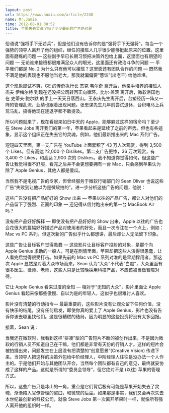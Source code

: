 ```yaml
---
layout: post
url: https://www.huxiu.com/article/2240
name: Mr.Jamie
time: 2012-08-01 08:52
title: 苹果失去灵魂了吗？至少最新的广告绝对是
---
```

俗语说“强将手下无若兵”，但是他们没有告诉你的是“强将手下无强将”。每当一个强势的领导人离开了他的组织，继任的接班人几乎很少能够挺起原来的位置。这里面有磨练的问题 — 这些副手早已长期习惯把决策外包给上面，这里面也有期望的问题 — 无论谁来接班都很难满足众人的眼光，这里面还有政治斗争的问题 — 平平我们都是 No. 2 为什么只有他可以接班？这里面还有团队合作的问题 — 既然我不满足他的表现也不服他当老大，那我就偏偏要“葱饺”(出老千) 给他难堪。

这个现象屡试不爽，GE 的传奇执行长 杰克·韦尔奇 离开后，他亲手培养的接班人 杰夫 伊梅尔特 到现在还没把公司转回正向循环。比尔·盖茨 离开后，微软帝国也在 史蒂夫·鲍尔默 的手上一天天日落西山。王永庆先生离开后，台塑经历一阵又一阵的管理乱流，业绩也跟着出现问题。张忠谋先生几年前尝试退休，台积电马上兵荒马乱，搞得他现在连退字都不敢提及。

所以问题就来了，现在看起来如日中天的 Apple，能够躲过这样的宿命吗？至少在 Steve Jobs 离开我们的第一年，苹果看起来是延续了之前的声势。但也有些迹象，显示这个组织正在失去它的灵魂，例如，他们最新推出来的 Mac 系列广告。

短短四天里面，第一支广告在 YouTube 上面累积了 43 万人次观赏，得到 3,500 个 Likes，但有高达 ?2,000 个 Dislikes。第二支广告更惨，36 万次观赏，有 3,400 个 Likes，和高达 2,900 次的 Dislikes。我不知道你觉得如何，但这些广告让我觉得很不舒服，看完之后并不会更想要拥有一台 Mac，只会感到苹果认为除了 Apple Genius，其他人都是傻瓜。

当然我不是电视广告的专家，但曾经服务于微软行销部门的 Sean Oliver 也说这些广告“失败到让他以为是微软拍的”。进一步分析这些广告的问题，他说：

这些广告没有把产品好好的 Show 出来 — 苹果以往的产品广告，都让人对他们的产品留下了强烈、正面的印象 — 还记得从信封跑出来的第一台 MacBook Air 吗？

没有把产品好好解释 — 即使没有把产品好好的 Show 出来，Apple 以往的广告也会花很大的篇幅好好描述产品对使用者的好处，而且一次专注在一个点上，例如：Mac vs PC 系列。但这次新的广告似乎什么都想讲，最后却让人无法留下印象。

这些广告让目标客户觉得愚蠢 — 这些影片让目标客户投射的对象，是那个向 Apple Genius 求助的一般人，可是在剧情里面，苹果却把这些人演得很愚蠢，让人看完后觉得很受打击。如果先前的 Mac vs PC 系列对准的是早期採用者，那这次 Apple 显然是对着大众市场而来，Sean 认为“大众”不代表“白痴”，大众里面有很多医生、律师、老师，这些人只是比较晚採用科技产品，不应该被当做智障对待。

它让 Apple Genius 看来过度的全知 — 相对于“无知的大众”，影片里面让 Apple Genius 看起来像那些傲慢、自以为是的年轻人，这似乎也很难讨人喜欢。

影片没有清楚的行动指令— 最最重要的，这些影片没有让观众留下任何价值，没有快乐的结尾，没有任何启发，即使你真的爱上了 Apple Genius，影片也没有告诉你该去哪里找他们。这是很糟糕的结局，因为明显的这些投资将没有太多回报。

接着，Sean 说：

当我还在微软时，我看到这样“拼凑”型的广告短片不断的被创作出来，不是因为微软的行销人员不知道自己在干嘛，他们都是非常有天份的行销人才。这样的短片会被拍摄出来，问题发生在上层没有把清楚的“创意愿景”(Creative Vision) 传递下来。当领导人把这样的决策外包给中阶经理人，中阶经理人往往是没办法一个人作主的。于是他们开始与其他团队开会，当然每个团队都有自己的意见，最终就妥协成了这样的产品。这就是所谓的“委员会领导”，但它绝对不是 (以往) 苹果的管理方式。

所以，这些广告只是冰山的一角，重点是它们背后极有可能是苹果开始失去了灵魂，渐渐陷入官僚管理的窠臼，和微软的后尘。如果那是事实，我们又会再次失去本世纪最创新的科技公司，就像 Steve Jobs 第一次离开苹果时一样，就像所有强人离开他的组织时一样。


